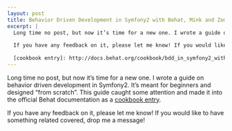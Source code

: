 ```yaml
---
layout: post
title: Behavior Driven Development in Symfony2 with Behat, Mink and Zombie.js
excerpt: |
  Long time no post, but now it’s time for a new one. I wrote a guide on behavior driven development in Symfony2. It’s meant for beginners and designed “from scratch”. This guide caught some attention and made it into the official Behat documentation as a [cookbook entry].
  
  If you have any feedback on it, please let me know! If you would like to have something related covered, drop me a message!
  
  [cookbook entry]: http://docs.behat.org/cookbook/bdd_in_symfony2_with_behat_mink_and_zombiejs.html
---
```


Long time no post, but now it’s time for a new one. I wrote a guide on behavior driven development in Symfony2. It’s meant for beginners and designed “from scratch”. This guide caught some attention and made it into the official Behat documentation as a [cookbook entry].

If you have any feedback on it, please let me know! If you would like to have something related covered, drop me a message!

[cookbook entry]: http://docs.behat.org/cookbook/bdd_in_symfony2_with_behat_mink_and_zombiejs.html